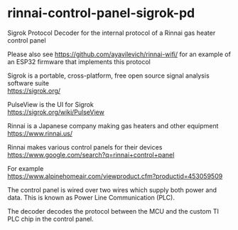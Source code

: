 # rinnai-control-panel-sigrok-pd

Sigrok Protocol Decoder for the internal protocol of a Rinnai gas heater control panel

Please also see https://github.com/ayavilevich/rinnai-wifi/ for an example of an ESP32 firmware that implements this protocol

Sigrok is a portable, cross-platform, free open source signal analysis software suite  
https://sigrok.org/

PulseView is the UI for Sigrok  
https://sigrok.org/wiki/PulseView

Rinnai is a Japanese company making gas heaters and other equipment  
https://www.rinnai.us/

Rinnai makes various control panels for their devices  
https://www.google.com/search?q=rinnai+control+panel

For example  
https://www.alpinehomeair.com/viewproduct.cfm?productid=453059509

The control panel is wired over two wires which supply both power and data. This is known as Power Line Communication (PLC).

The decoder decodes the protocol between the MCU and the custom TI PLC chip in the control panel.
